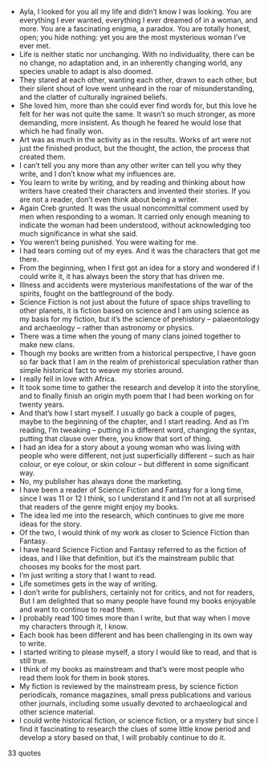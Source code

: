  - Ayla, I looked for you all my life and didn’t know I was looking. You are everything I ever wanted, everything I ever dreamed of in a woman, and more. You are a fascinating enigma, a paradox. You are totally honest, open; you hide nothing: yet you are the most mysterious woman I’ve ever met.
 - Life is neither static nor unchanging. With no individuality, there can be no change, no adaptation and, in an inherently changing world, any species unable to adapt is also doomed.
 - They stared at each other, wanting each other, drawn to each other, but their silent shout of love went unheard in the roar of misunderstanding, and the clatter of culturally ingrained beliefs.
 - She loved him, more than she could ever find words for, but this love he felt for her was not quite the same. It wasn’t so much stronger, as more demanding, more insistent. As though he feared he would lose that which he had finally won.
 - Art was as much in the activity as in the results. Works of art were not just the finished product, but the thought, the action, the process that created them.
 - I can’t tell you any more than any other writer can tell you why they write, and I don’t know what my influences are.
 - You learn to write by writing, and by reading and thinking about how writers have created their characters and invented their stories. If you are not a reader, don’t even think about being a writer.
 - Again Creb grunted. It was the usual noncommittal comment used by men when responding to a woman. It carried only enough meaning to indicate the woman had been understood, without acknowledging too much significance in what she said.
 - You weren’t being punished. You were waiting for me.
 - I had tears coming out of my eyes. And it was the characters that got me there.
 - From the beginning, when I first got an idea for a story and wondered if I could write it, it has always been the story that has driven me.
 - Illness and accidents were mysterious manifestations of the war of the spirits, fought on the battleground of the body.
 - Science Fiction is not just about the future of space ships travelling to other planets, it is fiction based on science and I am using science as my basis for my fiction, but it’s the science of prehistory – palaeontology and archaeology – rather than astronomy or physics.
 - There was a time when the young of many clans joined together to make new clans.
 - Though my books are written from a historical perspective, I have goon so far back that I am in the realm of prehistorical speculation rather than simple historical fact to weave my stories around.
 - I really fell in love with Africa.
 - It took some time to gather the research and develop it into the storyline, and to finally finish an origin myth poem that I had been working on for twenty years.
 - And that’s how I start myself. I usually go back a couple of pages, maybe to the beginning of the chapter, and I start reading. And as I’m reading, I’m tweaking – putting in a different word, changing the syntax, putting that clause over there, you know that sort of thing.
 - I had an idea for a story about a young woman who was living with people who were different, not just superficially different – such as hair colour, or eye colour, or skin colour – but different in some significant way.
 - No, my publisher has always done the marketing.
 - I have been a reader of Science Fiction and Fantasy for a long time, since I was 11 or 12 I think, so I understand it and I’m not at all surprised that readers of the genre might enjoy my books.
 - The idea led me into the research, which continues to give me more ideas for the story.
 - Of the two, I would think of my work as closer to Science Fiction than Fantasy.
 - I have heard Science Fiction and Fantasy referred to as the fiction of ideas, and I like that definition, but it’s the mainstream public that chooses my books for the most part.
 - I’m just writing a story that I want to read.
 - Life sometimes gets in the way of writing.
 - I don’t write for publishers, certainly not for critics, and not for readers, But I am delighted that so many people have found my books enjoyable and want to continue to read them.
 - I probably read 100 times more than I write, but that way when I move my characters through it, I know.
 - Each book has been different and has been challenging in its own way to write.
 - I started writing to please myself, a story I would like to read, and that is still true.
 - I think of my books as mainstream and that’s were most people who read them look for them in book stores.
 - My fiction is reviewed by the mainstream press, by science fiction periodicals, romance magazines, small press publications and various other journals, including some usually devoted to archaeological and other science material.
 - I could write historical fiction, or science fiction, or a mystery but since I find it fascinating to research the clues of some little know period and develop a story based on that, I will probably continue to do it.

33 quotes